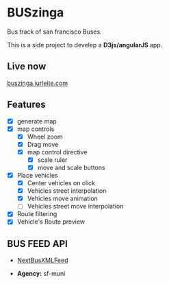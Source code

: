 # BUSzinga

Bus track of san francisco Buses.

This is a side project to develep a **D3js/angularJS** app.

## Live now

[buszinga.iurleite.com](http://buszinga.iurleite.com)

## Features
- [X] generate map
- [X] map controls
    - [X] Wheel zoom
    - [X] Drag move
    - [X] map control directive
        - [X] scale ruler
        - [X] move and scale buttons
- [X] Place vehicles
    - [X] Center vehicles on click
    - [X] Vehicles street interpolation
    - [X] Vehicles move animation
    - [ ] Vehicles street move interpolation
- [X] Route filtering
- [X] Vehicle's Route preview

## BUS FEED API

- [NextBusXMLFeed](http://www.nextbus.com/xmlFeedDocs/NextBusXMLFeed.pdf)

- **Agency:** sf-muni
